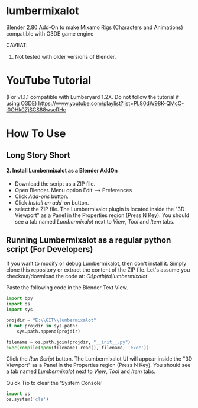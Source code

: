 # lumbermixalot
Blender 2.80 Add-On to make Mixamo Rigs (Characters and Animations) compatible with O3DE game engine

CAVEAT: 
1. Not tested with older versions of Blender.

# YouTube Tutorial
(For v1.1.1 compatible with Lumberyard 1.2X. Do not follow the tutorial if using O3DE)
https://www.youtube.com/playlist?list=PL80dW98K-QMcC-i0OHk0ZjSCS88wscRHc

# How To Use
## Long Story Short
#### 2. Install Lumbermixalot as a Blender AddOn
- Download the script as a ZIP file.
- Open Blender. Menu option Edit --> Preferences
- Click *Add-ons* button.
- Click *Install an add-on* button.
- select the ZIP file.
The Lumbermixalot plugin is located inside the "3D Viewport" as a Panel in the Properties region (Press N Key). You should see a tab named *Lumbermixalot* next to *View*, *Tool* and *Item* tabs.

## Running Lumbermixalot as a regular python script (For Developers)
If you want to modify or debug Lumbermixalot, then don't install it.
Simply clone this repository or extract the content of the ZIP file.
Let's assume you checkout/download the code at:
*C:\\path\\to\\lumbermixalot*

Paste the following code in the Blender Text View.
```python
import bpy
import os
import sys

projdir = "E:\\GIT\\lumbermixalot"
if not projdir in sys.path:
    sys.path.append(projdir)

filename = os.path.join(projdir, "__init__.py")
exec(compile(open(filename).read(), filename, 'exec'))
```
Click the *Run Script* button. The Lumbermixalot UI will appear inside the "3D Viewport" as a Panel in the Properties region (Press N Key). You should see a tab named *Lumbermixalot* next to *View*, *Tool* and *Item* tabs.

Quick Tip to clear the 'System Console'
```python
import os
os.system('cls')
```
